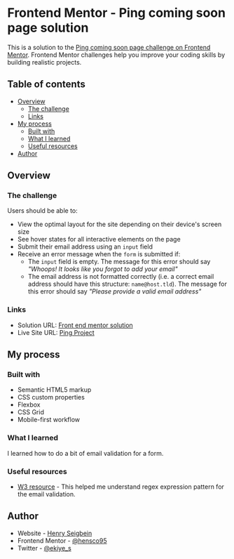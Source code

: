 # Frontend Mentor - Ping coming soon page solution

This is a solution to the [Ping coming soon page challenge on Frontend Mentor](https://www.frontendmentor.io/challenges/ping-single-column-coming-soon-page-5cadd051fec04111f7b848da). Frontend Mentor challenges help you improve your coding skills by building realistic projects. 

## Table of contents

- [Overview](#overview)
  - [The challenge](#the-challenge)
  - [Links](#links)
- [My process](#my-process)
  - [Built with](#built-with)
  - [What I learned](#what-i-learned)
  - [Useful resources](#useful-resources)
- [Author](#author)




## Overview

### The challenge

Users should be able to:

- View the optimal layout for the site depending on their device's screen size
- See hover states for all interactive elements on the page
- Submit their email address using an `input` field
- Receive an error message when the `form` is submitted if:
	- The `input` field is empty. The message for this error should say *"Whoops! It looks like you forgot to add your email"*
	- The email address is not formatted correctly (i.e. a correct email address should have this structure: `name@host.tld`). The message for this error should say *"Please provide a valid email address"*


### Links

- Solution URL: [Front end mentor solution](https://www.frontendmentor.io/solutions/responsive-page-using-css-html-and-javascript-7Zm2UnReHi)
- Live Site URL: [Ping Project](https://ping-frontend-mentor.netlify.app/)

## My process

### Built with

- Semantic HTML5 markup
- CSS custom properties
- Flexbox
- CSS Grid
- Mobile-first workflow


### What I learned

I learned how to do a bit of email validation for a form.


### Useful resources

- [W3 resource](https://www.w3resource.com/javascript/form/email-validation.php) - This helped me understand regex expression pattern for the email validation.


## Author

- Website - [Henry Seigbein](https://linktr.ee/hensco95)
- Frontend Mentor - [@hensco95](https://www.frontendmentor.io/profile/hensco95)
- Twitter - [@ekiye_s](https://www.twitter.com/ekiye_s)

